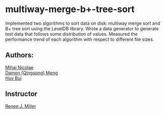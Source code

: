 multiway-merge-b+-tree-sort
================
Implemented two algorithms to sort data on disk: multiway merge sort and B+ tree sort using the LevelDB library. Wrote a data generator to generate test data that follows some distribution of values. Measured the performance trend of each algorithm with respect to different file sizes.

## Authors:
[Mihai Nicolae](http://github.com/mnicolae)  
[Damon (Qingsong) Meng](http://github.com/QMeng)  
[Huy Bui](https://github.com/mailtohuy)

## Instructor
[Renee J. Miller](http://dblab.cs.toronto.edu/~miller/)
